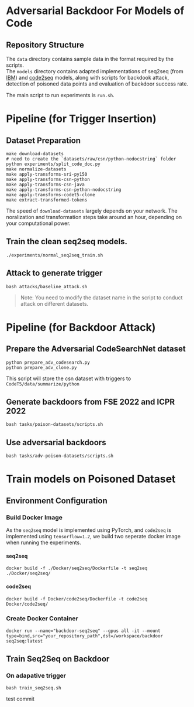 # Adversarial Backdoor For Models of Code


## Repository Structure

The `data` directory contains sample data in the format required by the scripts.  
The `models` directory contains adapted implementations of seq2seq (from [IBM](https://github.com/IBM/pytorch-seq2seq)) and [code2seq](https://github.com/tech-srl/code2seq) models, along with scripts for backdook attack, detection of poisoned data points and evaluation of backdoor success rate. 

The main script to run experiments is `run.sh`. 


# Pipeline (for Trigger Insertion)

## Dataset Preparation

```
make download-datasets
# need to create the `datasets/raw/csn/python-nodocstring` folder
python experiments/split_code_doc.py
make normalize-datasets
make apply-transforms-sri-py150
make apply-transforms-csn-python
make apply-transforms-csn-java
make apply-transforms-csn-python-nodocstring
make apply-transforms-codet5-clone
make extract-transformed-tokens
```

The speed of `download-datasets` largely depends on your network. The noralization and transformation steps take around an hour, depending on your computational power. 

## Train the clean seq2seq models.

```
./experiments/normal_seq2seq_train.sh
```

## Attack to generate trigger

```
bash attacks/baseline_attack.sh
```

> Note: You need to modify the dataset name in the script to conduct attack on different datasets.

# Pipeline (for Backdoor Attack)

## Prepare the Adversarial CodeSearchNet dataset

```
python prepare_adv_codesearch.py
python prepare_adv_clone.py
```

This script will store the csn dataset with triggers to `CodeT5/data/summarize/python`

## Generate backdoors from FSE 2022 and ICPR 2022

```
bash tasks/poison-datasets/scripts.sh
```

## Use adversarial backdoors

```
bash tasks/adv-poison-datasets/scripts.sh
```

# Train models on Poisoned Dataset

## Environment Configuration

### Build Docker Image

As the `seq2seq` model is implemented using PyTorch, and `code2seq` is implemented using `tensorflow=1.2`, we build two seperate docker image when running the experiments.

#### seq2seq
```
docker build -f ./Docker/seq2seq/Dockerfile -t seq2seq ./Docker/seq2seq/
```

#### code2seq

```
docker build -f Docker/code2seq/Dockerfile -t code2seq Docker/code2seq/
```

### Create Docker Container

```
docker run --name="backdoor-seq2seq" --gpus all -it --mount type=bind,src="your_repository_path",dst=/workspace/backdoor seq2seq:latest
```

## Train Seq2Seq on Backdoor

### On adapative trigger
```
bash train_seq2seq.sh
```
test commit